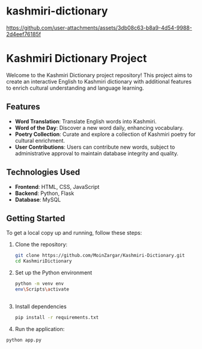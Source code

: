 # kashmiri-dictionary
https://github.com/user-attachments/assets/3db08c63-b8a9-4d54-9988-2d4eef76185f

# Kashmiri Dictionary Project

Welcome to the Kashmiri Dictionary project repository! This project aims to create an interactive English to Kashmiri dictionary with additional features to enrich cultural understanding and language learning.

## Features

- **Word Translation**: Translate English words into Kashmiri.
- **Word of the Day**: Discover a new word daily, enhancing vocabulary.
- **Poetry Collection**: Curate and explore a collection of Kashmiri poetry for cultural enrichment.
- **User Contributions**: Users can contribute new words, subject to administrative approval to maintain database integrity and quality.

## Technologies Used

- **Frontend**: HTML, CSS, JavaScript
- **Backend**: Python, Flask
- **Database**: MySQL 

## Getting Started

To get a local copy up and running, follow these steps:

1. Clone the repository:
   ```bash
   git clone https://github.com/MoinZargar/Kashmiri-Dictionary.git
   cd KashmiriDictionary
2. Set up the Python environment 
    ```bash
    python -m venv env
    env\Scripts\activate
  
3. Install dependencies
     ```bash
    pip install -r requirements.txt

4. Run the application:
  ```bash
  python app.py


